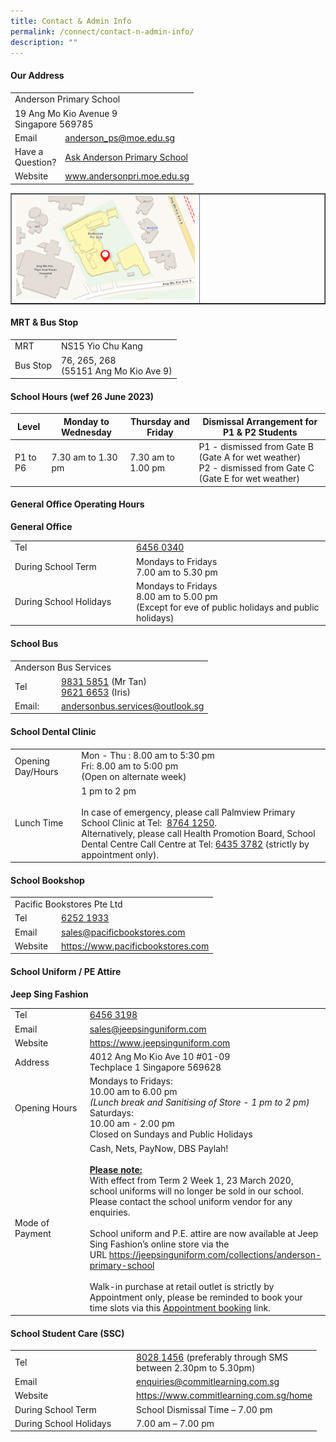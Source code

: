 ```yaml
---
title: Contact & Admin Info
permalink: /connect/contact-n-admin-info/
description: ""
---
```

<h4><strong>Our Address</strong></h4>
<table>
  <tbody>
    <tr>
      <td colspan="2">Anderson Primary School</td>
    </tr>
    <tr>
      <td colspan="2">
        <div>
          19 Ang Mo Kio Avenue 9
        </div>
        <div>
          Singapore 569785
        </div>
      </td>
    </tr>
    <tr>
      <td width="60px">
        <div>
          Email
        </div>
      </td>
      <td>
        <div>
          <a href="mailto:anderson_ps@moe.edu.sg" target="">anderson_ps@moe.edu.sg</a>
        </div>
      </td>
    </tr>
    <tr>
      <td>
				  <div>
          Have a Question?
        </div>
      </td>
      <td>
        <div>
          <a href="https://ask.gov.sg/aps" target="">Ask Anderson Primary School </a>
        </div>
      </td>
    </tr>
    <tr>
      <td>
        <div>
        <div>
          Website
        </div>
      </div></td>
      <td>
        <div>
          <a href="https://andersonpri-moe-edu-sg.cwp-stg.sg/connect/www.andersonpri.moe.edu.sg" target="_blank" rel="noopener">www.andersonpri.moe.edu.sg</a>
        </div>
      </td>
    </tr>
  </tbody>
</table>
<table style="border-collapse: collapse; width: 100%;" border="1">
  <tbody>
    <tr>
      <td style="width: 60%;"><img src="/images/addy.png" alt="addy"></td>
      <td style="width: 40%;">&nbsp;</td>
    </tr>
  </tbody>
</table>
<h4><strong>MRT &amp; Bus Stop</strong></h4>
<table>
  <tbody>
    <tr>
      <td width="60px">MRT</td>
      <td>NS15 Yio Chu Kang</td>
    </tr>
    <tr>
      <td>Bus Stop</td>
      <td>
        <div>
          76, 265, 268
        </div>
        <div>
          (55151 Ang Mo Kio Ave 9)
        </div>
      </td>
    </tr>
  </tbody>
</table>
<h4><strong>School Hours (wef 26 June 2023)</strong></h4>

| Level | Monday to Wednesday | Thursday and Friday |Dismissal Arrangement for P1 &amp; P2 Students |
| -------------- | -------------- | -------------- | -------------- |
| P1 to P6     | 7.30 am to 1.30 pm     | 7.30 am to 1.00 pm     | P1 - dismissed from Gate B (Gate A for wet weather)  <div> P2 - dismissed from Gate C (Gate E for wet weather)




<h4><strong>General Office Operating Hours</strong></h4>
<p><strong>General Office</strong></p>
<div>
    </div><table>
  <tbody>
    <tr>
      <td width="180px">
        <div>
          Tel
        </div>
      </td>
      <td>
        <div>
          <a href="tel:6456%200340" target="">6456 0340</a>
        </div>
      </td>
    </tr>
        <tr>
      <td>
        <div>
          During School Term
        </div>
      </td>
      <td>
        <div>
          Mondays to Fridays
        </div>
        <div>
          7.00 am to 5.30 pm
        </div>
      </td>
    </tr>
    <tr>
      <td>
        <div>
          During School Holidays
        </div>
      </td>
      <td>
        <div>
          Mondays to Fridays
        </div>
        <div>
          8.00 am to 5.00 pm
        </div>
        <div>
          (Except for eve of public holidays and public holidays)
        </div>
      </td>
    </tr>
  </tbody>
</table>
<h4><strong>School Bus</strong></h4>
<table>
  <tbody>
    <tr>
      <td colspan="2">Anderson Bus Services</td>
    </tr>
    <tr>
      <td width="60px">
        <div>
          Tel
        </div>
      </td>
      <td>
        <div>
          <a href="tel:9831%205851" target="">9831 5851</a>&nbsp;(Mr Tan)
        </div>
        <div>
          <a href="tel:9621%206653" target="">9621 6653</a>&nbsp;(Iris)
        </div>
      </td>
    </tr>
    <tr>
      <td>
        <div>
          Email:
        </div>
      </td>
      <td>
        <div>
          <a href="mailto:andersonbus.services@outlook.sg" target="">andersonbus.services@outlook.sg</a>
        </div>
      </td>
    </tr>
  </tbody>
</table>
<h4><strong>School Dental Clinic</strong></h4>
<table>
  <tbody>
    <tr>
      <td>
        <div>
          Opening Day/Hours
        </div>
      </td>
      <td>
        <div>
          Mon - Thu : 8.00 am to 5:30 pm
        </div>
        <div>
          Fri: 8.00 am to 5:00 pm
        </div>
        <div>
          (Open on alternate week)
        </div>
      </td>
    </tr>
    <tr>
      <td>
        <div>
          Lunch Time
        </div>
      </td>
      <td>
        <div>
          1 pm to 2 pm
        </div><br>
        <div>
          In case of emergency, please call Palmview Primary School Clinic at Tel: &nbsp;<a href="tel:8764%201250" target="">8764 1250</a>.
        </div>
        <div>
          Alternatively, please call Health Promotion Board, School Dental Centre Call Centre at Tel:&nbsp;<a href="tel:6435%203782" target="">6435 3782</a> (strictly by appointment only).
        </div>
      </td>
    </tr>
  </tbody>
</table>
<h4><strong>School Bookshop</strong></h4>
<table>
  <tbody>
    <tr>
      <td colspan="2">Pacific Bookstores Pte Ltd</td>
    </tr>
    <tr>
      <td width="60px">
        <div>
          Tel
        </div>
      </td>
      <td>
        <div>
          <a href="tel:6252%201933" target="">6252 1933</a>
        </div>
      </td>
    </tr>
    <tr>
      <td>
        <div>
          Email
        </div>
      </td>
      <td>
        <div>
          <a href="mailto:sales@pacificbookstores.com" target="">sales@pacificbookstores.com</a>
        </div>
      </td>
    </tr>
    <tr>
      <td>
        <div>
          Website
        </div>
      </td>
      <td>
        <div>
          <a href="https://www.pacificbookstores.com/" target="_blank" rel="noopener">https://www.pacificbookstores.com</a>
        </div>
      </td>
    </tr>
  </tbody>
</table>
<h4><strong>School Uniform / PE Attire</strong></h4>
<p><strong>Jeep Sing Fashion</strong></p>
<table>
  <tbody>
    <tr>
      <td width="150px">
        <div>
          Tel
        </div>
      </td>
      <td>
        <div>
          <a href="tel:6456%203198" target="">6456 3198</a>
        </div>
      </td>
    </tr>
    <tr>
      <td>
        <div>
          Email
        </div>
      </td>
      <td>
        <div>
          <a href="mailto:sales@jeepsinguniform.com" target="">sales@jeepsinguniform.com</a>
        </div>
      </td>
    </tr>
    <tr>
      <td>
        <div>
          Website
        </div>
      </td>
      <td>
        <div>
          <a href="https://www.jeepsinguniform.com/" target="blank">https://www.jeepsinguniform.com</a>
        </div>
      </td>
    </tr>
    <tr>
      <td>
        <div>
          Address
        </div>
      </td>
      <td>
        <div>
          4012 Ang Mo Kio Ave 10 #01-09
        </div>
        <div>
          Techplace 1 Singapore 569628
        </div>
      </td>
    </tr>
    <tr>
      <td>
        <div>
          Opening Hours
        </div>
      </td>
      <td>
        <div>
          Mondays to Fridays:
        </div>
        <div>
          10.00 am to 6.00 pm
        </div>
        <div>
          <em>(Lunch break and Sanitising of Store - 1 pm to 2 pm)</em>
        </div>
        <div>
          Saturdays:
        </div>
        <div>
          10.00 am - 2.00 pm
        </div>
        <div>
          Closed on Sundays and Public Holidays
        </div>
      </td>
    </tr>
    <tr>
      <td>Mode of Payment</td>
      <td>
        <div>
          Cash, Nets, PayNow, DBS Paylah!<br>
          <br>
        </div>
        <div>
          <strong><u>Please note:</u></strong>
        </div>
        <div>
          With effect from Term 2 Week 1, 23 March 2020, school uniforms will no longer be sold in our school. Please contact the school uniform vendor for any enquiries.<br>
          <br>
        </div>
        <div>
          School uniform and P.E. attire are now available at Jeep Sing Fashion’s online store via the URL&nbsp;<a href="https://jeepsinguniform.com/collections/anderson-primary-school" target="_blank" rel="noopener">https://jeepsinguniform.com/collections/anderson-primary-school</a><br>
          <br>
        </div>
        <div>
          Walk-in purchase at retail outlet is strictly by Appointment only, please be reminded to book your time slots via this&nbsp;<a href="https://jeepsinguniform.com/pages/appointment-booking" target="_blank" rel="noopener">Appointment booking</a>&nbsp;link.
        </div>
      </td>
    </tr>
  </tbody>
</table>
<h4><strong>School Student Care (SSC)</strong></h4>
<table>
  <tbody>
    <tr>
      <td width="180px">
        <div>
          Tel
        </div>
      </td>
      <td>
        <div>
          <a href="tel:8028%201456" target="">8028 1456</a>&nbsp;(preferably through SMS<br>
          between 2.30pm to 5.30pm)
        </div>
      </td>
    </tr>
    <tr>
      <td>
        <div>
          Email
        </div>
      </td>
      <td>
        <div>
          <a href="mailto:enquiries@commitlearning.com.sg" target="">enquiries@commitlearning.com.sg</a>
        </div>
      </td>
    </tr>
    <tr>
      <td>
        <div>
          Website
        </div>
      </td>
      <td>
        <div>
          <a href="https://www.commitlearning.com.sg/home" target="_blank" rel="noopener">https://www.commitlearning.com.sg/home</a>
        </div>
      </td>
    </tr>
    <tr>
      <td>
        <div>
          During School Term
        </div>
      </td>
      <td>
        <div>
          School Dismissal Time – 7.00 pm
        </div>
      </td>
    </tr>
    <tr>
      <td>
        <div>
          During School Holidays
        </div>
      </td>
      <td>
        <div>
          7.00 am – 7.00 pm
        </div>
      </td>
    </tr>
  </tbody>
</table></div>